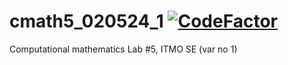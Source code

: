 # cmath5_020524_1 [![CodeFactor](https://www.codefactor.io/repository/github/zerumi-itmo-related/cmath5_020524_1/badge)](https://www.codefactor.io/repository/github/zerumi-itmo-related/cmath5_020524_1)

Computational mathematics Lab #5, ITMO SE (var no 1)
